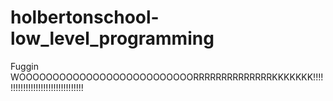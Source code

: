 # holbertonschool-low_level_programming
Fuggin WOOOOOOOOOOOOOOOOOOOOOOOOOORRRRRRRRRRRRRRKKKKKKK!!!!!!!!!!!!!!!!!!!!!!!!!!!!!!!!!
